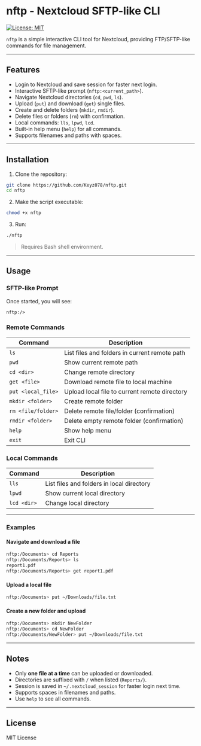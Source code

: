# nftp - Nextcloud SFTP-like CLI

[![License: MIT](https://img.shields.io/badge/License-MIT-yellow.svg)](./LICENSE)

`nftp` is a simple interactive CLI tool for Nextcloud, providing FTP/SFTP-like commands for file management.

---

## Features

* Login to Nextcloud and save session for faster next login.
* Interactive SFTP-like prompt (`nftp:<current_path>`).
* Navigate Nextcloud directories (`cd`, `pwd`, `ls`).
* Upload (`put`) and download (`get`) single files.
* Create and delete folders (`mkdir`, `rmdir`).
* Delete files or folders (`rm`) with confirmation.
* Local commands: `lls`, `lpwd`, `lcd`.
* Built-in help menu (`help`) for all commands.
* Supports filenames and paths with spaces.

---

## Installation

1. Clone the repository:

```bash
git clone https://github.com/Keyz078/nftp.git
cd nftp
```

2. Make the script executable:

```bash
chmod +x nftp
```

3. Run:

```bash
./nftp
```

> Requires Bash shell environment.

---

## Usage

### SFTP-like Prompt

Once started, you will see:

```
nftp:/>
```

### Remote Commands

| Command            | Description                                   |
| ------------------ | --------------------------------------------- |
| `ls`               | List files and folders in current remote path |
| `pwd`              | Show current remote path                      |
| `cd <dir>`         | Change remote directory                       |
| `get <file>`       | Download remote file to local machine         |
| `put <local_file>` | Upload local file to current remote directory |
| `mkdir <folder>`   | Create remote folder                          |
| `rm <file/folder>` | Delete remote file/folder (confirmation)      |
| `rmdir <folder>`   | Delete empty remote folder (confirmation)     |
| `help`             | Show help menu                                |
| `exit`             | Exit CLI                                      |

### Local Commands

| Command     | Description                               |
| ----------- | ----------------------------------------- |
| `lls`       | List files and folders in local directory |
| `lpwd`      | Show current local directory              |
| `lcd <dir>` | Change local directory                    |

---

### Examples

#### Navigate and download a file

```bash
nftp:/Documents> cd Reports
nftp:/Documents/Reports> ls
report1.pdf
nftp:/Documents/Reports> get report1.pdf
```

#### Upload a local file

```bash
nftp:/Documents> put ~/Downloads/file.txt
```

#### Create a new folder and upload

```bash
nftp:/Documents> mkdir NewFolder
nftp:/Documents> cd NewFolder
nftp:/Documents/NewFolder> put ~/Downloads/file.txt
```

---

## Notes

* Only **one file at a time** can be uploaded or downloaded.
* Directories are suffixed with `/` when listed (`Reports/`).
* Session is saved in `~/.nextcloud_session` for faster login next time.
* Supports spaces in filenames and paths.
* Use `help` to see all commands.

---

## License

MIT License
